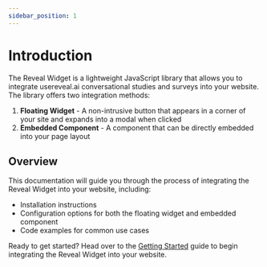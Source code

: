 ```yaml
---
sidebar_position: 1
---
```


# Introduction

The Reveal Widget is a lightweight JavaScript library that allows you to integrate usereveal.ai conversational studies and surveys into your website. The library offers two integration methods:

1. **Floating Widget** - A non-intrusive button that appears in a corner of your site and expands into a modal when clicked
2. **Embedded Component** - A component that can be directly embedded into your page layout

## Overview

This documentation will guide you through the process of integrating the Reveal Widget into your website, including:

- Installation instructions
- Configuration options for both the floating widget and embedded component
- Code examples for common use cases

Ready to get started? Head over to the [Getting Started](getting-started.md) guide to begin integrating the Reveal Widget into your website.